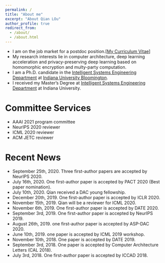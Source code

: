 ```yaml
---
permalink: /
title: "About me"
excerpt: "About Qian LOu"
author_profile: true
redirect_from: 
  - /about/
  - /about.html
---
```


<!--<p align="center">
  <img src="https://qianlou.github.io/files/lq.jpg?raw=true" alt="Photo" style="width: 450px;"/> 
</p>
-->
* I am on the job market for a postdoc position.[[My Curriculum Vitae](http://qianlou.github.io/files/lq_cv.pdf)] 
* My research interests lie in computer architecture, deep learning acceleration and privacy-preserving deep learning based on homomorphic encryption and multy-party computation.
* I am a Ph.D. candidate in the [Intelligent Systems Engineering Department](https://engineering.indiana.edu/) at [Indiana University Bloomington](https://www.indiana.edu/).
* I received my Master’s Degree at [Intelligent Systems Engineering Department](https://engineering.indiana.edu/) at Indiana University.
<!--* I received my Bachelor’s Degree at [Computer Science department](http://www.cs.en.qd.sdu.edu.cn/) at Shandong University. -->

# Committee Services
* AAAI 2021 program committee
* NeurIPS 2020 reviewer
* ICML 2020 reviewer
* ACM JETC reviewer 
<!--* IEEE ASPDAC 2018 sub-reviewer-->

# Recent News
* September 25th, 2020. Three first-author papers are accepted by NeurIPS 2020.
* July 16th, 2020. One first-author paper is accepted by PACT 2020 (Best paper nomination).
* July 10th, 2020. Qian received a DAC young fellowship.
* December 20th, 2019. One first-author paper is accepted by ICLR 2020.
* November 15th, 2019. Qian will be a reviewer for ICML 2020. 
* November 6th, 2019. One first-author paper is accepted by DATE 2020.
* September 3rd, 2019. One first-author paper is accepted by NeurIPS 2019.
* August 26th, 2019. one first-author paper is accepted by ASP-DAC 2020.
* June 10th, 2019. one paper is accepted by ICML 2019 workshop.
* November 10th, 2018. One paper is accepted by DATE 2019.
* September 3rd, 2018. One paper is accepted by Computer Architecture Letters (CAL 2018).
* July 3rd, 2018. One first-author paper is accepted by ICCAD 2018.


